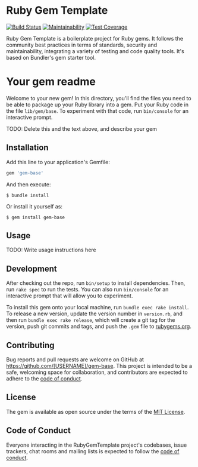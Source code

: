 # Ruby Gem Template

[![Build Status](https://travis-ci.com/rootstrap/ruby_gem_template.svg?branch=master)](https://travis-ci.com/rootstrap/ruby_gem_template)
[![Maintainability](https://api.codeclimate.com/v1/badges/e550defc9063dc6a29d7/maintainability)](https://codeclimate.com/github/rootstrap/ruby_gem_template/maintainability)
[![Test Coverage](https://api.codeclimate.com/v1/badges/e550defc9063dc6a29d7/test_coverage)](https://codeclimate.com/github/rootstrap/ruby_gem_template/test_coverage)

Ruby Gem Template is a boilerplate project for Ruby gems. It follows the community best practices in terms of standards, security and maintainability, integrating a variety of testing and code quality tools. It's based on Bundler's gem starter tool.

# Your gem readme

Welcome to your new gem! In this directory, you'll find the files you need to be able to package up your Ruby library into a gem. Put your Ruby code in the file `lib/gem/base`. To experiment with that code, run `bin/console` for an interactive prompt.

TODO: Delete this and the text above, and describe your gem

## Installation

Add this line to your application's Gemfile:

```ruby
gem 'gem-base'
```

And then execute:

    $ bundle install

Or install it yourself as:

    $ gem install gem-base

## Usage

TODO: Write usage instructions here

## Development

After checking out the repo, run `bin/setup` to install dependencies. Then, run `rake spec` to run the tests. You can also run `bin/console` for an interactive prompt that will allow you to experiment.

To install this gem onto your local machine, run `bundle exec rake install`. To release a new version, update the version number in `version.rb`, and then run `bundle exec rake release`, which will create a git tag for the version, push git commits and tags, and push the `.gem` file to [rubygems.org](https://rubygems.org).

## Contributing

Bug reports and pull requests are welcome on GitHub at https://github.com/[USERNAME]/gem-base. This project is intended to be a safe, welcoming space for collaboration, and contributors are expected to adhere to the [code of conduct](https://github.com/[USERNAME]/gem-base/blob/master/CODE_OF_CONDUCT.md).


## License

The gem is available as open source under the terms of the [MIT License](https://opensource.org/licenses/MIT).

## Code of Conduct

Everyone interacting in the RubyGemTemplate project's codebases, issue trackers, chat rooms and mailing lists is expected to follow the [code of conduct](https://github.com/[USERNAME]/gem-base/blob/master/CODE_OF_CONDUCT.md).
